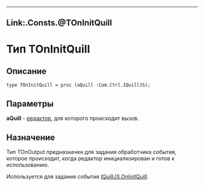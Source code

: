 ﻿---
Link:.Consts.@TOnInitQuill
---

# Тип TOnInitQuill

## Описание

    type TOnInitQuill = proc (aQuill :Com.Ctrl.IQuillJS);

## Параметры

**aQuill** - [редактор](topic:.Custom.ComClasses.Ctrl.IQuillJS.Default), для которого происходит вызов.

## Назначение

Тип TOnOutput предназначен для задания обработчика события,
которое происходит, когда редактор инициализирован и готов к использованию.

Используется для задания события [IQuillJS.OnInitQuill](topic:.Custom.ComClasses.Ctrl.IQuillJS.OnInitQuill).